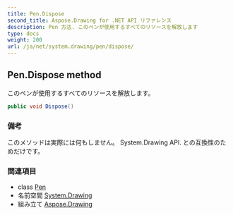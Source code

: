 ```yaml
---
title: Pen.Dispose
second_title: Aspose.Drawing for .NET API リファレンス
description: Pen 方法. このペンが使用するすべてのリソースを解放します
type: docs
weight: 200
url: /ja/net/system.drawing/pen/dispose/
---
```

## Pen.Dispose method

このペンが使用するすべてのリソースを解放します。

```csharp
public void Dispose()
```

### 備考

このメソッドは実際には何もしません。 System.Drawing API. との互換性のためだけです。

### 関連項目

* class [Pen](../)
* 名前空間 [System.Drawing](../../pen/)
* 組み立て [Aspose.Drawing](../../../)


